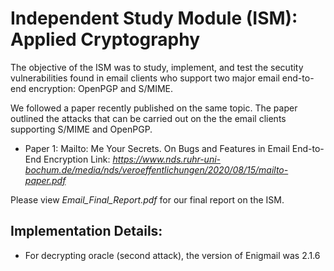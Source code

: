 # Independent Study Module (ISM): Applied Cryptography

The objective of the ISM was to study, implement, and test the secutity vulnerabilities found in email clients who support two major email end-to-end encryption: OpenPGP and S/MIME.

We followed a paper recently published on the same topic. The paper outlined the attacks that can be carried out on the the email clients supporting S/MIME and OpenPGP.
- Paper 1: Mailto: Me Your Secrets. On Bugs and Features in Email End-to-End Encryption Link: *https://www.nds.ruhr-uni-bochum.de/media/nds/veroeffentlichungen/2020/08/15/mailto-paper.pdf*

Please view *Email_Final_Report.pdf* for our final report on the ISM.

## Implementation Details: 
 - For decrypting oracle (second attack), the version of Enigmail was 2.1.6
